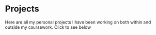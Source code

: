 # Projects
Here are all my personal projects I have been working on both within and outside my coursework. Click to see below
